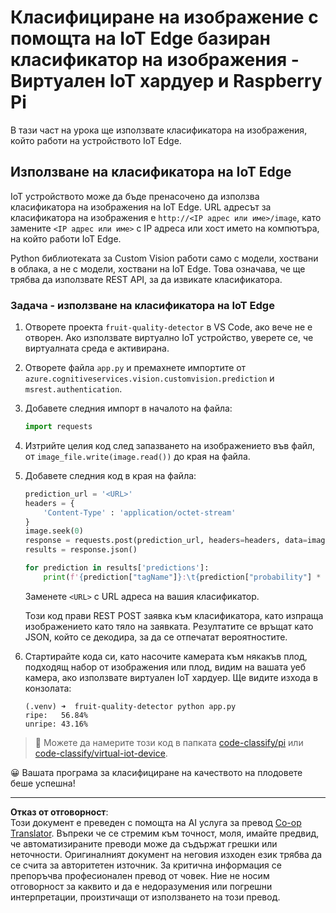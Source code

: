 <!--
CO_OP_TRANSLATOR_METADATA:
{
  "original_hash": "50151d9f9dce2801348a93880ef16d86",
  "translation_date": "2025-08-28T08:37:27+00:00",
  "source_file": "4-manufacturing/lessons/3-run-fruit-detector-edge/single-board-computer.md",
  "language_code": "bg"
}
-->
# Класифициране на изображение с помощта на IoT Edge базиран класификатор на изображения - Виртуален IoT хардуер и Raspberry Pi

В тази част на урока ще използвате класификатора на изображения, който работи на устройството IoT Edge.

## Използване на класификатора на IoT Edge

IoT устройството може да бъде пренасочено да използва класификатора на изображения на IoT Edge. URL адресът за класификатора на изображения е `http://<IP адрес или име>/image`, като замените `<IP адрес или име>` с IP адреса или хост името на компютъра, на който работи IoT Edge.

Python библиотеката за Custom Vision работи само с модели, хоствани в облака, а не с модели, хоствани на IoT Edge. Това означава, че ще трябва да използвате REST API, за да извикате класификатора.

### Задача - използване на класификатора на IoT Edge

1. Отворете проекта `fruit-quality-detector` в VS Code, ако вече не е отворен. Ако използвате виртуално IoT устройство, уверете се, че виртуалната среда е активирана.

1. Отворете файла `app.py` и премахнете импортите от `azure.cognitiveservices.vision.customvision.prediction` и `msrest.authentication`.

1. Добавете следния импорт в началото на файла:

    ```python
    import requests
    ```

1. Изтрийте целия код след запазването на изображението във файл, от `image_file.write(image.read())` до края на файла.

1. Добавете следния код в края на файла:

    ```python
    prediction_url = '<URL>'
    headers = {
        'Content-Type' : 'application/octet-stream'
    }
    image.seek(0)
    response = requests.post(prediction_url, headers=headers, data=image)
    results = response.json()
    
    for prediction in results['predictions']:
        print(f'{prediction["tagName"]}:\t{prediction["probability"] * 100:.2f}%')
    ```

    Заменете `<URL>` с URL адреса на вашия класификатор.

    Този код прави REST POST заявка към класификатора, като изпраща изображението като тяло на заявката. Резултатите се връщат като JSON, който се декодира, за да се отпечатат вероятностите.

1. Стартирайте кода си, като насочите камерата към някакъв плод, подходящ набор от изображения или плод, видим на вашата уеб камера, ако използвате виртуален IoT хардуер. Ще видите изхода в конзолата:

    ```output
    (.venv) ➜  fruit-quality-detector python app.py
    ripe:   56.84%
    unripe: 43.16%
    ```

> 💁 Можете да намерите този код в папката [code-classify/pi](../../../../../4-manufacturing/lessons/3-run-fruit-detector-edge/code-classify/pi) или [code-classify/virtual-iot-device](../../../../../4-manufacturing/lessons/3-run-fruit-detector-edge/code-classify/virtual-iot-device).

😀 Вашата програма за класифициране на качеството на плодовете беше успешна!

---

**Отказ от отговорност**:  
Този документ е преведен с помощта на AI услуга за превод [Co-op Translator](https://github.com/Azure/co-op-translator). Въпреки че се стремим към точност, моля, имайте предвид, че автоматизираните преводи може да съдържат грешки или неточности. Оригиналният документ на неговия изходен език трябва да се счита за авторитетен източник. За критична информация се препоръчва професионален превод от човек. Ние не носим отговорност за каквито и да е недоразумения или погрешни интерпретации, произтичащи от използването на този превод.